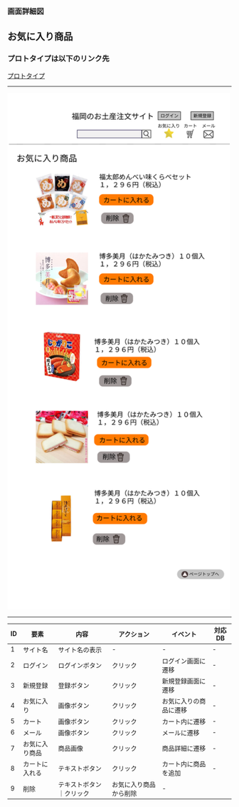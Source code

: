 ### 画面詳細図
## お気に入り商品

### プロトタイプは以下のリンク先
[プロトタイプ]()

*****
<img src="../img/お気に入り商品.png" width="500">

*****

|ID|要素|内容|アクション|イベント|対応DB|
|--|---|----|---------|-------|-------|
|1|サイト名|サイト名の表示|-|-|-|
|2|ログイン|ログインボタン|クリック|ログイン画面に遷移|-|
|3|新規登録|登録ボタン|クリック|新規登録画面に遷移|-|
|4|お気に入り|画像ボタン|クリック|お気に入りの商品に遷移|-|
|5|カート|画像ボタン|クリック|カート内に遷移|-|
|6|メール|画像ボタン|クリック|メールに遷移|-|
|7|お気に入り商品|商品画像|クリック|商品詳細に遷移|-|
|8|カートに入れる|テキストボタン|クリック|カート内に商品を追加|-|
|9|削除|テキストボタン｜クリック|お気に入り商品から削除|-|
